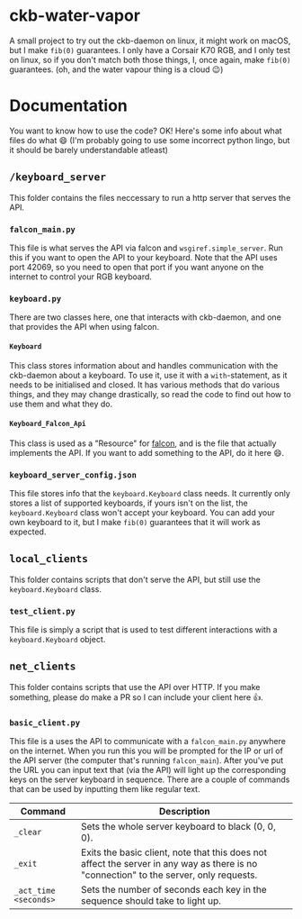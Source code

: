 # ckb-water-vapor
A small project to try out the ckb-daemon on linux, it might work on macOS, but I make `fib(0)` guarantees.
I only have a Corsair K70 RGB, and I only test on linux, so if you don't match both those things, I, once again, make `fib(0)` guarantees.
(oh, and the water vapour thing is a cloud :wink:)

# Documentation
You want to know how to use the code?
OK! Here's some info about what files do what :smile:
(I'm probably going to use some incorrect python lingo, but it should be barely understandable atleast)

## `/keyboard_server`
This folder contains the files neccessary to run a http server that serves the API.

### `falcon_main.py`
This file is what serves the API via falcon and `wsgiref.simple_server`. Run this if you want to open the API to your keyboard. Note that the API uses port 42069, so you need to open that port if you want anyone on the internet to control your RGB keyboard.

### `keyboard.py`
There are two classes here, one that interacts with ckb-daemon, and one that provides the API when using falcon.

#### `Keyboard`
This class stores information about and handles communication with the ckb-daemon about a keyboard. To use it, use it with a `with`-statement, as it needs to be initialised and closed. It has various methods that do various things, and they may change drastically, so read the code to find out how to use them and what they do.


#### `Keyboard_Falcon_Api`
This class is used as a "Resource" for [falcon](https://falconframework.org/), and is the file that actually implements the API. If you want to add something to the API, do it here :smile:.

### `keyboard_server_config.json`
This file stores info that the `keyboard.Keyboard` class needs. It currently only stores a list of supported keyboards, if yours isn't on the list, the `keyboard.Keyboard` class won't accept your keyboard. You can add your own keyboard to it, but I make `fib(0)` guarantees that it will work as expected.

## `local_clients`
This folder contains scripts that don't serve the API, but still use the `keyboard.Keyboard` class.

### `test_client.py`
This file is simply a script that is used to test different interactions with a `keyboard.Keyboard` object.

## `net_clients`
This folder contains scripts that use the API over HTTP. If you make something, please do make a PR so I can include your client here :thumbsup:.

### `basic_client.py`
This file is a uses the API to communicate with a `falcon_main.py` anywhere on the internet. When you run this you will be prompted for the IP or url of the API server (the computer that's running `falcon_main`). After you've put the URL you can input text that (via the API) will light up the corresponding keys on the server keyboard in sequence. There are a couple of commands that can be used by inputting them like regular text.

|Command|Description|
|---|---|
|`_clear`|Sets the whole server keyboard to black (0, 0, 0).|
|`_exit`|Exits the basic client, note that this does not affect the server in any way as there is no "connection" to the server, only requests.|
|`_act_time <seconds>`|Sets the number of seconds each key in the sequence should take to light up.|
